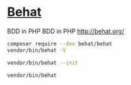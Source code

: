 # [Behat](https://github.com/Behat/Behat)

BDD in PHP BDD in PHP http://behat.org/

```sh
composer require --dev behat/behat
vendor/bin/behat -V

vendor/bin/behat --init

vendor/bin/behat
```
